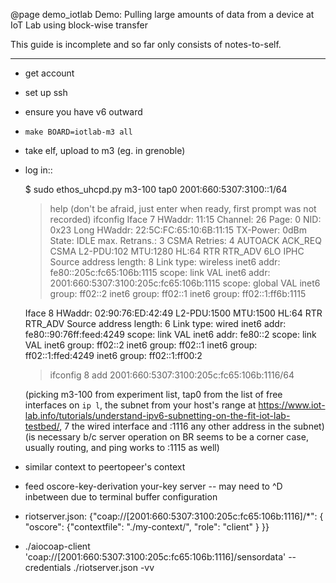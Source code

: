 @page demo_iotlab Demo: Pulling large amounts of data from a device at IoT Lab using block-wise transfer

This guide is incomplete and so far only consists of notes-to-self.

---

* get account
* set up ssh
* ensure you have v6 outward
* `make BOARD=iotlab-m3 all`
* take elf, upload to m3 (eg. in grenoble)
* log in::

    $ sudo ethos_uhcpd.py m3-100 tap0 2001:660:5307:3100::1/64
    > help
    (don't be afraid, just enter when ready, first prompt was not recorded)
    > ifconfig
    Iface  7  HWaddr: 11:15  Channel: 26  Page: 0  NID: 0x23
              Long HWaddr: 22:5C:FC:65:10:6B:11:15
               TX-Power: 0dBm  State: IDLE  max. Retrans.: 3  CSMA Retries: 4
              AUTOACK  ACK_REQ  CSMA  L2-PDU:102 MTU:1280  HL:64  RTR
              RTR_ADV  6LO  IPHC
              Source address length: 8
              Link type: wireless
              inet6 addr: fe80::205c:fc65:106b:1115  scope: link  VAL
              inet6 addr: 2001:660:5307:3100:205c:fc65:106b:1115  scope: global  VAL
              inet6 group: ff02::2
              inet6 group: ff02::1
              inet6 group: ff02::1:ff6b:1115

    Iface  8  HWaddr: 02:90:76:ED:42:49
              L2-PDU:1500 MTU:1500  HL:64  RTR
              RTR_ADV  Source address length: 6
              Link type: wired                                                                                                                                               inet6 addr: fe80::90:76ff:feed:4249  scope: link  VAL
              inet6 addr: fe80::2  scope: link  VAL
              inet6 group: ff02::2
              inet6 group: ff02::1
              inet6 group: ff02::1:ffed:4249
              inet6 group: ff02::1:ff00:2
    > ifconfig 8 add 2001:660:5307:3100:205c:fc65:106b:1116/64

    (picking m3-100 from experiment list, tap0 from the list of free interfaces on `ip l`, the subnet from your host's range at https://www.iot-lab.info/tutorials/understand-ipv6-subnetting-on-the-fit-iot-lab-testbed/, 7 the wired interface and :1116 any other address in the subnet)
    (is necessary b/c server operation on BR seems to be a corner case, usually routing, and ping works to :1115 as well)

* similar context to peertopeer's context
* feed oscore-key-derivation your-key server -- may need to ^D inbetween due to terminal buffer configuration
* riotserver.json: {"coap://[2001:660:5307:3100:205c:fc65:106b:1116]/*": { "oscore": {"contextfile": "./my-context/", "role": "client" } }}
* ./aiocoap-client 'coap://[2001:660:5307:3100:205c:fc65:106b:1116]/sensordata' --credentials ./riotserver.json -vv
